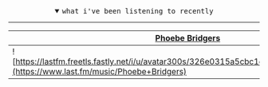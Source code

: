 <!--
**bitttttten/bitttttten** is a ✨ _special_ ✨ repository because its `README.md` (this file) appears on your GitHub profile.

Here are some ideas to get you started:

- 🔭 I’m currently working on ...
- 🌱 I’m currently learning ...
- 👯 I’m looking to collaborate on ...
- 🤔 I’m looking for help with ...
- 💬 Ask me about ...
- 📫 How to reach me: ...
- 😄 Pronouns: ...
- ⚡ Fun fact: ...
-->

<details open>

<summary align="center"><samp>what i've been listening to recently</samp></summary>
<hr />

<!-- toc -->

| [Phoebe Bridgers](https://www.last.fm/music/Phoebe+Bridgers) | [Phoebe Bridgers](https://www.last.fm/music/Phoebe+Bridgers) | [Phoebe Bridgers](https://www.last.fm/music/Phoebe+Bridgers) | [Phoebe Bridgers](https://www.last.fm/music/Phoebe+Bridgers) |
| ------------- | ------------- | ------------- | ------------- |
| ![https://lastfm.freetls.fastly.net/i/u/avatar300s/326e0315a5cbc1e92a1de7dfc51444dd.jpg](https://www.last.fm/music/Phoebe+Bridgers) | ![https://lastfm.freetls.fastly.net/i/u/avatar300s/326e0315a5cbc1e92a1de7dfc51444dd.jpg](https://www.last.fm/music/Phoebe+Bridgers) | ![https://lastfm.freetls.fastly.net/i/u/avatar300s/326e0315a5cbc1e92a1de7dfc51444dd.jpg](https://www.last.fm/music/Phoebe+Bridgers) | ![https://lastfm.freetls.fastly.net/i/u/avatar300s/326e0315a5cbc1e92a1de7dfc51444dd.jpg](https://www.last.fm/music/Phoebe+Bridgers) |

<!-- tocstop -->

</details>
